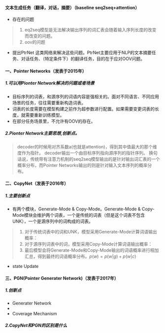 #### 文本生成任务（翻译，对话，摘要）（baseline  seq2seq+attention）
+ 存在的问题
> 1. eq2seq模型是无法解决输出序列的词汇表会随着输入序列长度的改变而改变的问题。
> 2. oov的问题
+ 提出PtrNet 这类网络来解决这些问题。PtrNet主要应用于NLP的文本摘要任务、对话任务、（特定条件下）的翻译任务，目的在于应对OOV问题。
#### 一、Pointer Networks（发表于2015年）
##### 1.可以用Pionter Network解决的问题或者场景
+ 目标序列的词表，和源序列的词语内容是强相关的。面对不同语言、不同应用场景的任务，往往需要重新构造词表。
+ 词表的长度需要在模型构建之前作为超参数进行配置。如果需要变更词表的长度，就需要重新训练模型。
+ 在部分任务场景里，不允许有OOV的存在。
##### 2.Pionter Network主要思想,创新点。
> decoder的时候用对齐系数a(也就是attention)，得到其中值最大的那个维度作为指针。
> decoder输出一个由目标序列指向源序列的指针序列。
> 换句话说，传统带有注意力机制的seq2seq模型输出的是针对输出词汇表的一个概率分布，而Pointer Networks输出的则是针对输入文本序列的概率分布。
#### 二、CopyNet（发表于2016年）
##### 1.主要创新点
+ 有两个模块，Generate-Mode & Copy-Mode。Generate-Mode & Copy-Mode模块会维护两个词表，一个是传统的词表（但是这个词表不包含UNK），一个是源序列中的词构成的词表。
> 1. 对于传统词表中的词和UNK，模型采用Generate-Mode计算词语输出概率：
> 2. 对于源序列词表中的词，模型采用Copy-Mode计算词语输出概率：
> 3. 最后模型会将Generate-Mode和Copy-Mode输出的词语概率进行相加汇总，得到最终的词语概率分布。$p(w)=p(w|g)+p(w|c)$
+ state Update
#### 三、PGN(Pointer Generater Network)（发表于2017年）
##### 1.创新点
+ Generater Network
+ 
+ Coverage Mechanism
##### 2.CopyNet和PGN的区别是什么
